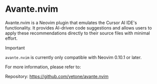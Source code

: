 # Avante.nvim

Avante.nvim is a Neovim plugin that emulates the Cursor AI IDE's functionality. It provides AI-driven code suggestions and allows users to apply these recommendations directly to their source files with minimal effort.

> [!IMPORTANT]
>
> `avante.nvim` is currently only compatible with Neovim 0.10.1 or later.

For more information, please refer to:

Repository: <https://github.com/yetone/avante.nvim>
